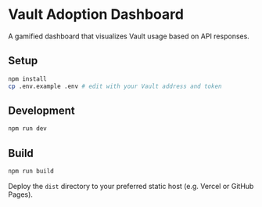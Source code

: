 # Vault Adoption Dashboard

A gamified dashboard that visualizes Vault usage based on API responses.

## Setup

```bash
npm install
cp .env.example .env # edit with your Vault address and token
```

## Development

```bash
npm run dev
```

## Build

```bash
npm run build
```

Deploy the `dist` directory to your preferred static host (e.g. Vercel or GitHub Pages).

